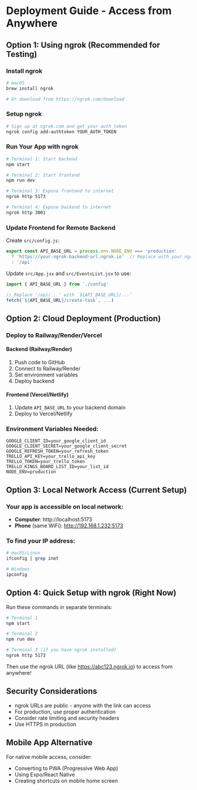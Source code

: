 # Deployment Guide - Access from Anywhere

## Option 1: Using ngrok (Recommended for Testing)

### Install ngrok
```bash
# macOS
brew install ngrok

# Or download from https://ngrok.com/download
```

### Setup ngrok
```bash
# Sign up at ngrok.com and get your auth token
ngrok config add-authtoken YOUR_AUTH_TOKEN
```

### Run Your App with ngrok
```bash
# Terminal 1: Start backend
npm start

# Terminal 2: Start frontend  
npm run dev

# Terminal 3: Expose frontend to internet
ngrok http 5173

# Terminal 4: Expose backend to internet
ngrok http 3001
```

### Update Frontend for Remote Backend
Create `src/config.js`:
```javascript
export const API_BASE_URL = process.env.NODE_ENV === 'production' 
  ? 'https://your-ngrok-backend-url.ngrok.io'  // Replace with your ngrok backend URL
  : '/api'
```

Update `src/App.jsx` and `src/EventsList.jsx` to use:
```javascript
import { API_BASE_URL } from './config'

// Replace '/api/...' with `${API_BASE_URL}/...`
fetch(`${API_BASE_URL}/create-task`, ...)
```

## Option 2: Cloud Deployment (Production)

### Deploy to Railway/Render/Vercel

#### Backend (Railway/Render)
1. Push code to GitHub
2. Connect to Railway/Render
3. Set environment variables
4. Deploy backend

#### Frontend (Vercel/Netlify)
1. Update `API_BASE_URL` to your backend domain
2. Deploy to Vercel/Netlify

### Environment Variables Needed:
```
GOOGLE_CLIENT_ID=your_google_client_id
GOOGLE_CLIENT_SECRET=your_google_client_secret
GOOGLE_REFRESH_TOKEN=your_refresh_token
TRELLO_API_KEY=your_trello_api_key
TRELLO_TOKEN=your_trello_token
TRELLO_KINGS_BOARD_LIST_ID=your_list_id
NODE_ENV=production
```

## Option 3: Local Network Access (Current Setup)

### Your app is accessible on local network:
- **Computer**: http://localhost:5173
- **Phone** (same WiFi): http://192.168.1.232:5173

### To find your IP address:
```bash
# macOS/Linux
ifconfig | grep inet

# Windows
ipconfig
```

## Option 4: Quick Setup with ngrok (Right Now)

Run these commands in separate terminals:

```bash
# Terminal 1
npm start

# Terminal 2  
npm run dev

# Terminal 3 (if you have ngrok installed)
ngrok http 5173
```

Then use the ngrok URL (like https://abc123.ngrok.io) to access from anywhere!

## Security Considerations

- ngrok URLs are public - anyone with the link can access
- For production, use proper authentication
- Consider rate limiting and security headers
- Use HTTPS in production

## Mobile App Alternative

For native mobile access, consider:
- Converting to PWA (Progressive Web App)
- Using Expo/React Native
- Creating shortcuts on mobile home screen